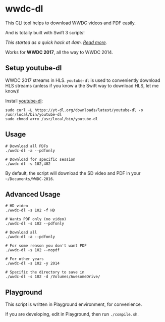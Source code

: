 # wwdc-dl

This CLI tool helps to download WWDC videos and PDF easily.

And is totally built with Swift 3 scripts!

_This started as a quick hack at 4am. [Read more](http://samwize.com/2016/06/16/swift-script-to-download-all-wwdc-2016-videos-and-pdfs-automatically/)._

Works for **WWDC 2017**, all the way to WWDC 2014.

## Setup youtube-dl

WWDC 2017 streams in HLS. `youtube-dl` is used to conveniently download HLS streams (unless if you know a the Swift way to download HLS, let me know)!

Install [youtube-dl](https://rg3.github.io/youtube-dl/):
    
    sudo curl -L https://yt-dl.org/downloads/latest/youtube-dl -o /usr/local/bin/youtube-dl
    sudo chmod a+rx /usr/local/bin/youtube-dl

## Usage

    # Download all PDFs
    ./wwdc-dl -a --pdfonly
    
    # Download for specific session
    ./wwdc-dl -s 102,402

By default, the script will download the SD video and PDF in your `~/Documents/WWDC-2016`.

## Advanced Usage

    # HD video
    ./wwdc-dl -s 102 -f HD

    # Wants PDF only (no video)
    ./wwdc-dl -s 102 --pdfonly

    # Download all
    ./wwdc-dl -a --pdfonly

    # For some reason you don't want PDF
    ./wwdc-dl -s 102 --nopdf

    # For other years
    ./wwdc-dl -s 102 -y 2014
    
    # Specific the directory to save in
    ./wwdc-dl -s 102 -d /Volumes/AwesomeDrive/

## Playground

This script is written in Playground environment, for convenience. 

If you are developing, edit in Playground, then run `./compile.sh`.
